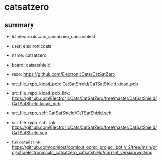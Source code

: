 # catsatzero
 
## summary 
* id: electroniccats_catsatzero_catsatshield
* user: electroniccats
* name: catsatzero
* board: catsatshield
* repo: https://github.com/ElectronicCats/CatSatZero
* src_file_repo_kicad_pcb: CatSatShield/CaTSatShield.kicad_pcb
* src_file_repo_kicad_pcb_link: https://github.com/ElectronicCats/CatSatZero/tree/master/CatSatShield/CaTSatShield.kicad_pcb


* src_file_repo_sch: CatSatShield/CaTSatShield.sch
* src_file_repo_sch_link: https://github.com/ElectronicCats/CatSatZero/tree/master/CatSatShield/CaTSatShield.sch
* full details link: https://github.com/oomlout/oomlout_oomp_project_bot_v_2/tree/main/projects/electroniccats_catsatzero_catsatshield/current_version/working  







